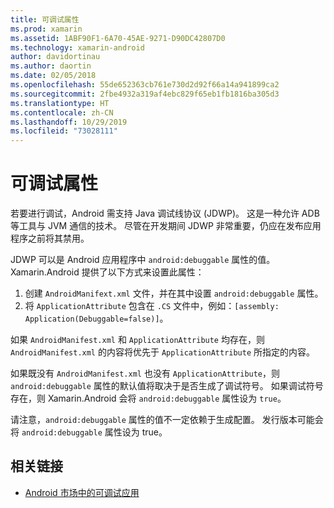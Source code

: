 ```yaml
---
title: 可调试属性
ms.prod: xamarin
ms.assetid: 1ABF90F1-6A70-45AE-9271-D90DC42807D0
ms.technology: xamarin-android
author: davidortinau
ms.author: daortin
ms.date: 02/05/2018
ms.openlocfilehash: 55de652363cb761e730d2d92f66a14a941899ca2
ms.sourcegitcommit: 2fbe4932a319af4ebc829f65eb1fb1816ba305d3
ms.translationtype: HT
ms.contentlocale: zh-CN
ms.lasthandoff: 10/29/2019
ms.locfileid: "73028111"
---
```

# <a name="debuggable-attribute"></a>可调试属性

若要进行调试，Android 需支持 Java 调试线协议 (JDWP)。 这是一种允许 ADB 等工具与 JVM 通信的技术。 尽管在开发期间 JDWP 非常重要，仍应在发布应用程序之前将其禁用。

JDWP 可以是 Android 应用程序中 `android:debuggable` 属性的值。 Xamarin.Android 提供了以下方式来设置此属性：

1. 创建 `AndroidManifext.xml` 文件，并在其中设置 `android:debuggable` 属性。
2. 将 `ApplicationAttribute` 包含在 `.CS` 文件中，例如：`[assembly: Application(Debuggable=false)]`。

如果 `AndroidManifest.xml` 和 `ApplicationAttribute` 均存在，则 `AndroidManifest.xml` 的内容将优先于 `ApplicationAttribute` 所指定的内容。

如果既没有 `AndroidManifest.xml` 也没有 `ApplicationAttribute`，则 `android:debuggable` 属性的默认值将取决于是否生成了调试符号。 如果调试符号存在，则 Xamarin.Android 会将 `android:debuggable` 属性设为 `true`。

请注意，`android:debuggable` 属性的值不一定依赖于生成配置。 发行版本可能会将 `android:debuggable` 属性设为 true。

## <a name="related-links"></a>相关链接

- [Android 市场中的可调试应用](https://labs.f-secure.com/archive/debuggable-apps-in-android-market/)
